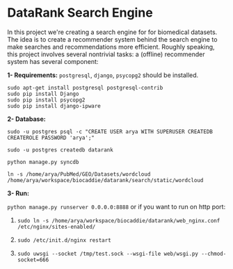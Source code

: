 DataRank Search Engine
=========
In this project we're creating a search engine for for biomedical datasets. The idea is to create a recommender system behind the search engine to make searches and recommendations more efficient. Roughly speaking, this project involves several nontrivial tasks:
 a (offline) recommender system has several component:

**1- Requirements:** `postgresql`, `django`, `psycopg2` should be installed. 
```
sudo apt-get install postgresql postgresql-contrib
sudo pip install Django
sudo pip install psycopg2
sudo pip install django-ipware
```

**2- Database:**

`sudo -u postgres psql -c "CREATE USER arya WITH SUPERUSER CREATEDB CREATEROLE PASSWORD 'arya';"`

`sudo -u postgres createdb datarank`

`python manage.py syncdb`

 
`ln -s /home/arya/PubMed/GEO/Datasets/wordcloud /home/arya/workspace/biocaddie/datarank/search/static/wordcloud` 

**3- Run:** 

`python manage.py runserver 0.0.0.0:8888` or if you want to run on http port:

1. `sudo ln -s /home/arya/workspace/biocaddie/datarank/web_nginx.conf   /etc/nginx/sites-enabled/`

2. `sudo /etc/init.d/nginx restart`

3. `sudo uwsgi --socket /tmp/test.sock --wsgi-file web/wsgi.py --chmod-socket=666 `